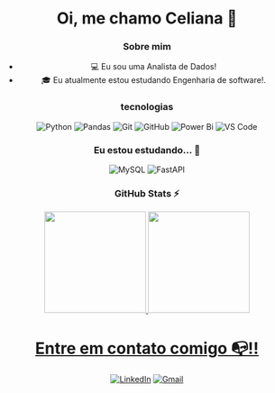 # <div align= "center">  Oi, me chamo Celiana 👋 </div>

<div align= "center">
  
### Sobre mim
- 💻 Eu sou uma Analista de Dados! 
- 🎓 Eu atualmente estou estudando Engenharia de software!.
</div>

<div align= "center">

### tecnologias
![Python](https://img.shields.io/badge/python-3670A0?style=for-the-badge&logo=python&logoColor=ffdd54)
![Pandas](https://img.shields.io/badge/pandas-%23150458.svg?style=for-the-badge&logo=pandas&logoColor=white)
![Git](https://img.shields.io/badge/git-%23F05033.svg?style=for-the-badge&logo=git&logoColor=white)
![GitHub](https://img.shields.io/badge/github-%23121011.svg?style=for-the-badge&logo=github&logoColor=white)
![Power Bi](https://img.shields.io/badge/power_bi-F2C811?style=for-the-badge&logo=powerbi&logoColor=black)
![VS Code](https://img.shields.io/badge/VS%20Code-0078d7.svg?style=for-the-badge&logo=visual-studio-code&logoColor=white)
</div>

<div align= "center">
  
### Eu estou estudando... 🧩
![MySQL](https://img.shields.io/badge/mysql-4479A1.svg?style=for-the-badge&logo=mysql&logoColor=white)
![FastAPI](https://img.shields.io/badge/FastAPI-005571?style=for-the-badge&logo=fastapi)
</div>

<div align= "center">

### GitHub Stats ⚡

<a href="https://github.com/Celiana-Rocha">
<img height="180em" src="https://github-readme-stats.vercel.app/api/top-langs/?username=Celiana-Rocha&layout=compact&langs_count=7&theme=dracula"/>
<img height="180em" src="https://github-readme-stats.vercel.app/api?username=Celiana-Rocha&show_icons=true&theme=dracula&include_all_commits=true&count_private=true"/>
</div>


<div align= "center">




<div align= "center">
  
# Entre em contato comigo 📭!!
[![LinkedIn](https://img.shields.io/badge/LinkedIn-0077B5?style=for-the-badge&logo=linkedin&logoColor=white)](www.linkedin.com/in/celiana-rocha-aa461824a)
[![Gmail](https://img.shields.io/badge/Gmail-D14836?style=for-the-badge&logo=gmail&logoColor=white)](celianarocha223@gmail.com)
</div>

